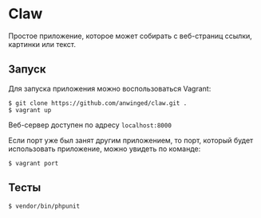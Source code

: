 # Claw

Простое приложение, которое может собирать с веб-страниц
ссылки, картинки или текст.


## Запуск

Для запуска приложения можно воспользоваться Vagrant:

```
$ git clone https://github.com/anwinged/claw.git .
$ vagrant up
```

Веб-сервер доступен по адресу `localhost:8000`

Если порт уже был занят другим приложением, то порт, который будет 
использовать приложение, можно увидеть по команде:

```
$ vagrant port
```

## Тесты

```
$ vendor/bin/phpunit
```
